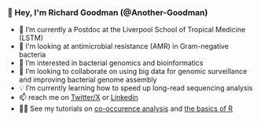 ### 👋 Hey, I'm Richard Goodman (@Another-Goodman)

- 📍 I’m currently a Postdoc at the Liverpool School of Tropical Medicine (LSTM)
- 🧫 I'm looking at antimicrobial resistance (AMR) in Gram-negative bacteria
- 👀 I’m interested in bacterial genomics and bioinformatics 
- 🤝 I’m looking to collaborate on using big data for genomic surveillance and improving bacterial genome assembly  
- 💡 I’m currently learning how to speed up long-read sequencing analysis 
- 📫 reach me on [Twitter/X](https://twitter.com/Another_Goodman) or [Linkedin](https://www.linkedin.com/in/richard-n-goodman)
- 🧑‍💻 See my tutorials on [co-occurence analysis](https://github.com/Another-Goodman/co-occurrence-analysis) and [the basics of R](https://github.com/Another-Goodman/R-boot-camp)
